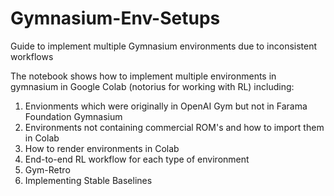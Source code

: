 # Gymnasium-Env-Setups
Guide to implement multiple Gymnasium environments due to inconsistent workflows

The notebook shows how to implement multiple environments in gymnasium in Google Colab (notorius for working with RL) including:
1) Envionments which were originally in OpenAI Gym but not in Farama Foundation Gymnasium
2) Environments not containing commercial ROM's and how to import them in Colab
3) How to render environments in Colab
4) End-to-end RL workflow for each type of environment
5) Gym-Retro 
6) Implementing Stable Baselines
